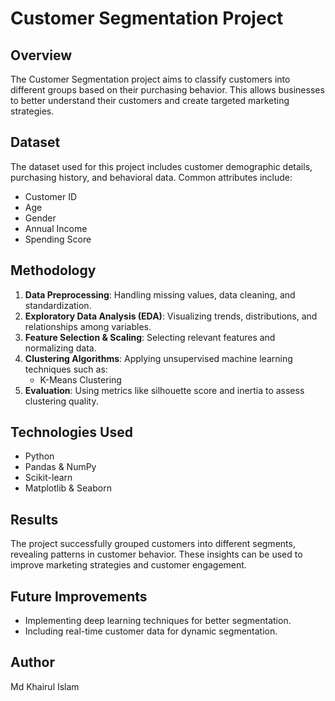 # Customer Segmentation Project

## Overview

The Customer Segmentation project aims to classify customers into different groups based on their purchasing behavior. This allows businesses to better understand their customers and create targeted marketing strategies.

## Dataset

The dataset used for this project includes customer demographic details, purchasing history, and behavioral data. Common attributes include:

- Customer ID
- Age
- Gender
- Annual Income
- Spending Score

## Methodology

1. **Data Preprocessing**: Handling missing values, data cleaning, and standardization.
2. **Exploratory Data Analysis (EDA)**: Visualizing trends, distributions, and relationships among variables.
3. **Feature Selection & Scaling**: Selecting relevant features and normalizing data.
4. **Clustering Algorithms**: Applying unsupervised machine learning techniques such as:
   - K-Means Clustering
5. **Evaluation**: Using metrics like silhouette score and inertia to assess clustering quality.

## Technologies Used

- Python
- Pandas & NumPy
- Scikit-learn
- Matplotlib & Seaborn

## Results

The project successfully grouped customers into different segments, revealing patterns in customer behavior. These insights can be used to improve marketing strategies and customer engagement.

## Future Improvements

- Implementing deep learning techniques for better segmentation.
- Including real-time customer data for dynamic segmentation.

## Author

Md Khairul Islam

